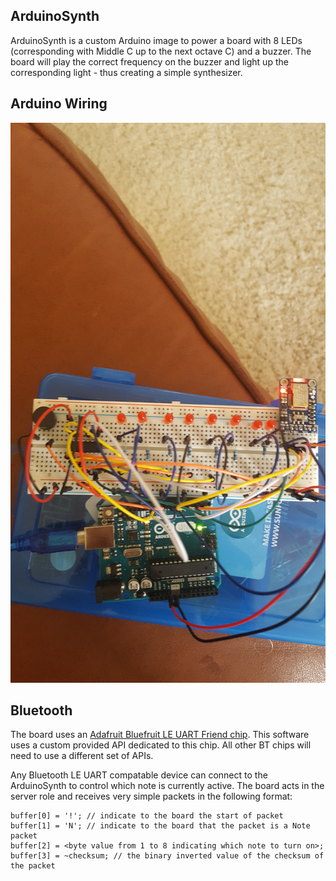 ## ArduinoSynth

ArduinoSynth is a custom Arduino image to power a board with 8 LEDs (corresponding with Middle C up to the next octave C) and a buzzer. The board will play the correct frequency on the buzzer and light up the corresponding light - thus creating a simple synthesizer.

## Arduino Wiring

![Arduino Wiring](wiring.jpg)

## Bluetooth

The board uses an [Adafruit Bluefruit LE UART Friend chip](https://learn.adafruit.com/introducing-the-adafruit-bluefruit-le-uart-friend/introduction). This software uses a custom provided API dedicated to this chip. All other BT chips will need to use a different set of APIs.

Any Bluetooth LE UART compatable device can connect to the ArduinoSynth to control which note is currently active. The board acts in the server role and receives very simple packets in the following format:

```
buffer[0] = '!'; // indicate to the board the start of packet
buffer[1] = 'N'; // indicate to the board that the packet is a Note packet
buffer[2] = <byte value from 1 to 8 indicating which note to turn on>;
buffer[3] = ~checksum; // the binary inverted value of the checksum of the packet